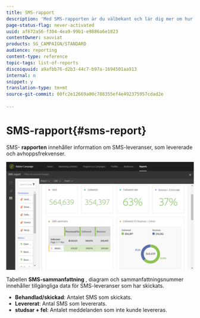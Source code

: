 ```yaml
---
title: SMS-rapport
description: 'Med SMS-rapporten är du välbekant och lär dig mer om hur era SMS-leveranser fungerar. '
page-status-flag: never-activated
uuid: af672a56-f304-4ea9-99b1-e9886a6e1823
contentOwner: sauviat
products: SG_CAMPAIGN/STANDARD
audience: reporting
content-type: reference
topic-tags: list-of-reports
discoiquuid: a9afbb76-d2b3-44c7-b97a-1694501aa913
internal: n
snippet: y
translation-type: tm+mt
source-git-commit: 00fc2e12669a00c788355ef4e492375957cdad2e

---
```



# SMS-rapport{#sms-report}

SMS- **rapporten** innehåller information om SMS-leveranser, som levererade och avhoppsfrekvenser.

![](assets/dynamic_report_sms.png)

Tabellen **SMS-sammanfattning** , diagram och sammanfattningsnummer innehåller tillgängliga data för SMS-leveranser som har skickats.

* **Behandlad/skickad**: Antalet SMS som skickats.
* **Levererat**: Antal SMS som levererats.
* **studsar + fel**: Antalet meddelanden som inte kunde levereras.

